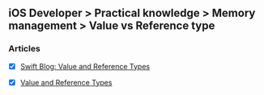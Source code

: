 ## iOS Developer > Practical knowledge > Memory management > Value vs Reference type

### Articles
- [x] [Swift Blog: Value and Reference Types](https://developer.apple.com/swift/blog/?id=10)
- [x] [Value and Reference Types](https://thatthinginswift.com/value-and-reference-types/)



